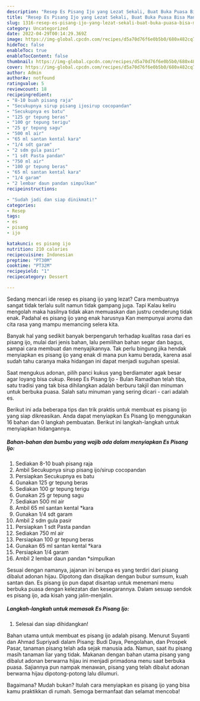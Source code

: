 ```yaml
---
description: "Resep Es Pisang Ijo yang Lezat Sekali, Buat Buka Puasa Bisa Manjain Lidah"
title: "Resep Es Pisang Ijo yang Lezat Sekali, Buat Buka Puasa Bisa Manjain Lidah"
slug: 1316-resep-es-pisang-ijo-yang-lezat-sekali-buat-buka-puasa-bisa-manjain-lidah
category: Uncategorized
date: 2022-04-29T00:14:29.369Z
image: https://img-global.cpcdn.com/recipes/d5a70d76f6e0b5b0/680x482cq70/es-pisang-ijo-foto-resep-utama.jpg
hideToc: false
enableToc: true
enableTocContent: false
thumbnail: https://img-global.cpcdn.com/recipes/d5a70d76f6e0b5b0/680x482cq70/es-pisang-ijo-foto-resep-utama.jpg
cover: https://img-global.cpcdn.com/recipes/d5a70d76f6e0b5b0/680x482cq70/es-pisang-ijo-foto-resep-utama.jpg
author: Admin
authorAv: notfound
ratingvalue: 5
reviewcount: 18
recipeingredient:
- "8-10 buah pisang raja"
- "Secukupnya sirup pisang ijosirup cocopandan"
- "Secukupnya es batu"
- "125 gr tepung beras"
- "100 gr tepung terigu"
- "25 gr tepung sagu"
- "500 ml air"
- "65 ml santan kental kara"
- "1/4 sdt garam"
- "2 sdm gula pasir"
- "1 sdt Pasta pandan"
- "750 ml air"
- "100 gr tepung beras"
- "65 ml santan kental kara"
- "1/4 garam"
- "2 lembar daun pandan simpulkan"
recipeinstructions:

- "Sudah jadi dan siap dinikmati!"
categories:
- Resep
tags:
- es
- pisang
- ijo

katakunci: es pisang ijo 
nutrition: 210 calories
recipecuisine: Indonesian
preptime: "PT30M"
cooktime: "PT32M"
recipeyield: "1"
recipecategory: Dessert

---
```



Sedang mencari ide resep es pisang ijo yang lezat? Cara membuatnya sangat tidak terlalu sulit namun tidak gampang juga. Tapi Kalau keliru mengolah maka hasilnya tidak akan memuaskan dan justru cenderung tidak enak. Padahal es pisang ijo yang enak harusnya Kan mempunyai aroma dan cita rasa yang mampu memancing selera kita.


Banyak hal yang sedikit banyak berpengaruh terhadap kualitas rasa dari es pisang ijo, mulai dari jenis bahan, lalu pemilihan bahan segar dan bagus, sampai cara membuat dan menyajikannya. Tak perlu bingung jika hendak menyiapkan es pisang ijo yang enak di mana pun kamu berada, karena asal sudah tahu caranya maka hidangan ini dapat menjadi suguhan spesial.

Saat mengukus adonan, pilih panci kukus yang berdiamater agak besar agar loyang bisa cukup. Resep Es Pisang Ijo - Bulan Ramadhan telah tiba, satu tradisi yang tak bisa dihilangkan adalah berburu takjil dan minuman untuk berbuka puasa. Salah satu minuman yang sering dicari - cari adalah es.


Berikut ini ada beberapa tips dan trik praktis untuk membuat es pisang ijo yang siap dikreasikan. Anda dapat menyiapkan Es Pisang Ijo menggunakan 16 bahan dan 0 langkah pembuatan. Berikut ini langkah-langkah untuk menyiapkan hidangannya.

<!--inarticleads1-->

##### Bahan-bahan dan bumbu yang wajib ada dalam menyiapkan Es Pisang Ijo:

1. Sediakan 8-10 buah pisang raja
1. Ambil Secukupnya sirup pisang ijo/sirup cocopandan
1. Persiapkan Secukupnya es batu
1. Gunakan 125 gr tepung beras
1. Sediakan 100 gr tepung terigu
1. Gunakan 25 gr tepung sagu
1. Sediakan 500 ml air
1. Ambil 65 ml santan kental *kara
1. Gunakan 1/4 sdt garam
1. Ambil 2 sdm gula pasir
1. Persiapkan 1 sdt Pasta pandan
1. Sediakan 750 ml air
1. Persiapkan 100 gr tepung beras
1. Gunakan 65 ml santan kental *kara
1. Persiapkan 1/4 garam
1. Ambil 2 lembar daun pandan *simpulkan


Sesuai dengan namanya, jajanan ini berupa es yang terdiri dari pisang dibalut adonan hijau. Dipotong dan disajikan dengan bubur sumsum, kuah santan dan. Es pisang ijo pun dapat disantap untuk menemani menu berbuka puasa dengan kelezatan dan kesegarannya. Dalam sesuap sendok es pisang ijo, ada kisah yang jalin-menjalin. 

<!--inarticleads2-->

##### Langkah-langkah untuk memasak Es Pisang Ijo:


1. Selesai dan siap dihidangkan!

Bahan utama untuk membuat es pisang ijo adalah pisang. Menurut Suyanti dan Ahmad Supriyadi dalam Pisang: Budi Daya, Pengolahan, dan Prospek Pasar, tanaman pisang telah ada sejak manusia ada. Namun, saat itu pisang masih tanaman liar yang tidak. Makanan dengan bahan utama pisang yang dibalut adonan berwarna hijau ini menjadi primadona menu saat berbuka puasa. Sajiannya pun nampak menawan, pisang yang telah dibalut adonan berwarna hijau dipotong-potong lalu dilumuri. 

Bagaimana? Mudah bukan? Itulah cara menyiapkan es pisang ijo yang bisa kamu praktikkan di rumah. Semoga bermanfaat dan selamat mencoba!
